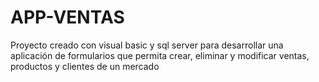 # APP-VENTAS
Proyecto creado con visual basic y sql server para desarrollar una aplicación de formularios que permita crear, eliminar y modificar ventas, productos y clientes de un mercado
